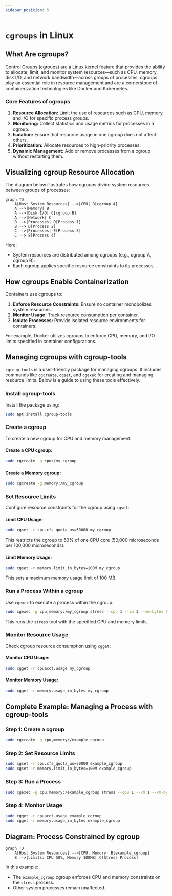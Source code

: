 ```yaml
---
sidebar_position: 5
---
```


# `cgroups` in Linux

## What Are cgroups?

Control Groups (cgroups) are a Linux kernel feature that provides the ability to allocate, limit, and monitor system resources—such as CPU, memory, disk I/O, and network bandwidth—across groups of processes. cgroups play an essential role in resource management and are a cornerstone of containerization technologies like Docker and Kubernetes.

### Core Features of cgroups

1. **Resource Allocation:** Limit the use of resources such as CPU, memory, and I/O for specific process groups.
2. **Monitoring:** Collect statistics and usage metrics for processes in a cgroup.
3. **Isolation:** Ensure that resource usage in one cgroup does not affect others.
4. **Prioritization:** Allocate resources to high-priority processes.
5. **Dynamic Management:** Add or remove processes from a cgroup without restarting them.

## Visualizing cgroup Resource Allocation

The diagram below illustrates how cgroups divide system resources between groups of processes:

```mermaid
graph TD
    A[Host System Resources] -->|CPU| B[cgroup A]
    A -->|Memory| B
    A -->|Disk I/O| C[cgroup B]
    A -->|Network| C
    B -->|Processes| D[Process 1]
    B --> D[Process 2]
    C -->|Processes| E[Process 3]
    C --> E[Process 4]
```

Here:

- System resources are distributed among cgroups (e.g., cgroup A, cgroup B).
- Each cgroup applies specific resource constraints to its processes.

## How cgroups Enable Containerization

Containers use cgroups to:

1. **Enforce Resource Constraints:** Ensure no container monopolizes system resources.
2. **Monitor Usage:** Track resource consumption per container.
3. **Isolate Processes:** Provide isolated resource environments for containers.

For example, Docker utilizes cgroups to enforce CPU, memory, and I/O limits specified in container configurations.

## Managing cgroups with cgroup-tools

`cgroup-tools` is a user-friendly package for managing cgroups. It includes commands like `cgcreate`, `cgset`, and `cgexec` for creating and managing resource limits. Below is a guide to using these tools effectively.

### Install cgroup-tools

Install the package using:

```bash
sudo apt install cgroup-tools
```

### Create a cgroup

To create a new cgroup for CPU and memory management:

#### Create a CPU cgroup:

```bash
sudo cgcreate -g cpu:/my_cgroup
```

#### Create a Memory cgroup:

```bash
sudo cgcreate -g memory:/my_cgroup
```

### Set Resource Limits

Configure resource constraints for the cgroup using `cgset`:

#### Limit CPU Usage:

```bash
sudo cgset -r cpu.cfs_quota_us=50000 my_cgroup
```

This restricts the cgroup to 50% of one CPU core (50,000 microseconds per 100,000 microseconds).

#### Limit Memory Usage:

```bash
sudo cgset -r memory.limit_in_bytes=100M my_cgroup
```

This sets a maximum memory usage limit of 100 MB.

### Run a Process Within a cgroup

Use `cgexec` to execute a process within the cgroup:

```bash
sudo cgexec -g cpu,memory:/my_cgroup stress --cpu 1 --vm 1 --vm-bytes 50M
```

This runs the `stress` tool with the specified CPU and memory limits.

### Monitor Resource Usage

Check cgroup resource consumption using `cgget`:

#### Monitor CPU Usage:

```bash
sudo cgget -r cpuacct.usage my_cgroup
```

#### Monitor Memory Usage:

```bash
sudo cgget -r memory.usage_in_bytes my_cgroup
```

## Complete Example: Managing a Process with cgroup-tools

### Step 1: Create a cgroup

```bash
sudo cgcreate -g cpu,memory:/example_cgroup
```

### Step 2: Set Resource Limits

```bash
sudo cgset -r cpu.cfs_quota_us=50000 example_cgroup
sudo cgset -r memory.limit_in_bytes=100M example_cgroup
```

### Step 3: Run a Process

```bash
sudo cgexec -g cpu,memory:/example_cgroup stress --cpu 1 --vm 1 --vm-bytes 50M
```

### Step 4: Monitor Usage

```bash
sudo cgget -r cpuacct.usage example_cgroup
sudo cgget -r memory.usage_in_bytes example_cgroup
```

## Diagram: Process Constrained by cgroup

```mermaid
graph TD
    A[Host System Resources] -->|CPU, Memory| B[example_cgroup]
    B -->|Limits: CPU 50%, Memory 100MB| C[Stress Process]
```

In this example:

- The `example_cgroup` cgroup enforces CPU and memory constraints on the `stress` process.
- Other system processes remain unaffected.
